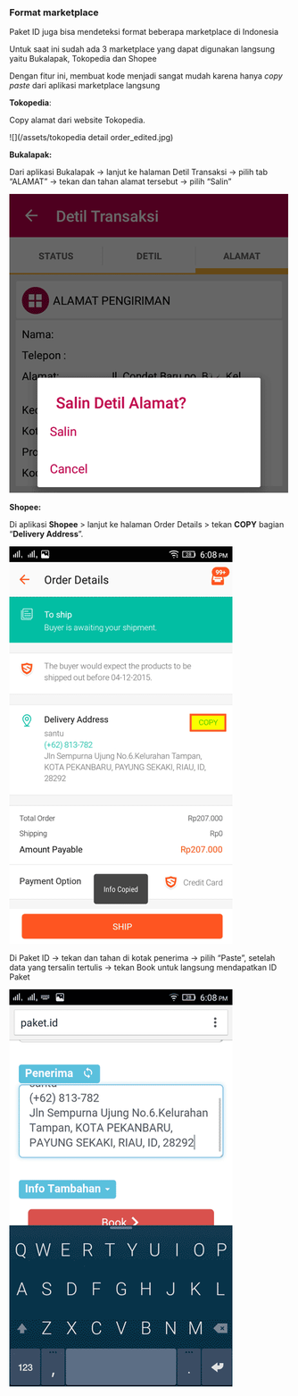 ### Format marketplace

Paket ID juga bisa mendeteksi format beberapa marketplace di Indonesia

Untuk saat ini sudah ada 3 marketplace yang dapat digunakan langsung yaitu Bukalapak, Tokopedia dan Shopee

Dengan fitur ini, membuat kode menjadi sangat mudah karena hanya _copy paste_ dari aplikasi marketplace langsung

**Tokopedia**:

Copy alamat dari website Tokopedia.

![](/assets/tokopedia detail order_edited.jpg)

**Bukalapak:**

Dari aplikasi Bukalapak -&gt; lanjut ke halaman Detil Transaksi -&gt; pilih tab “ALAMAT” -&gt; tekan dan tahan alamat tersebut -&gt; pilih “Salin”

![](/assets/bl1.png)

**Shopee:**

Di aplikasi **Shopee** &gt; lanjut ke halaman Order Details &gt; tekan **COPY** bagian “**Delivery Address**”.

![](/assets/shp1.png)

Di Paket ID -&gt; tekan dan tahan di kotak penerima -&gt; pilih “Paste”, setelah data yang tersalin tertulis -&gt; tekan Book untuk langsung mendapatkan ID Paket

![](/assets/paket1.png)

